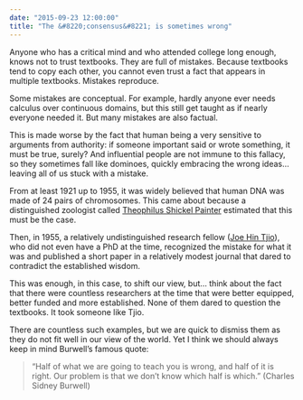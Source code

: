 ```yaml
---
date: "2015-09-23 12:00:00"
title: "The &#8220;consensus&#8221; is sometimes wrong"
---
```




Anyone who has a critical mind and who attended college long enough, knows not to trust textbooks. They are full of mistakes. Because textbooks tend to copy each other, you cannot even trust a fact that appears in multiple textbooks. Mistakes reproduce. 

Some mistakes are conceptual. For example, hardly anyone ever needs calculus over continuous domains, but this still get taught as if nearly everyone needed it. But many mistakes are also factual.

This is made worse by the fact that human being a very sensitive to arguments from authority: if someone important said or wrote something, it must be true, surely? And influential people are not immune to this fallacy, so they sometimes fall like dominoes, quickly embracing the wrong ideas&hellip; leaving all of us stuck with a mistake.

From at least 1921 up to 1955, it was widely believed that human DNA was made of 24 pairs of chromosomes. This came about because a distinguished zoologist called [Theophilus Shickel Painter](https://en.wikipedia.org/wiki/Theophilus_Painter) estimated that this must be the case.

Then, in 1955, a relatively undistinguished research fellow ([Joe Hin Tjio](https://en.wikipedia.org/wiki/Joe_Hin_Tjio)), who did not even have a PhD at the time, recognized the mistake for what it was and published a short paper in a relatively modest journal that dared to contradict the established wisdom. 

This was enough, in this case, to shift our view, but&hellip; think about the fact that there were countless researchers at the time that were better equipped, better funded and more established. None of them dared to question the textbooks. It took someone like Tjio.

There are countless such examples, but we are quick to dismiss them as they do not fit well in our view of the world. Yet I think we should always keep in mind Burwell&rsquo;s famous quote:

> &ldquo;Half of what we are going to teach you is wrong, and half of it is right. Our problem is that we don&rsquo;t know which half is which.&rdquo; (Charles Sidney Burwell)


